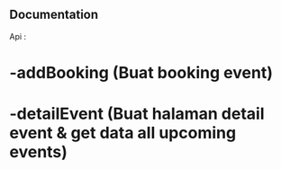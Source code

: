 ## Documentation

Api :

# -addBooking (Buat booking event)

# -detailEvent (Buat halaman detail event & get data all upcoming events)
